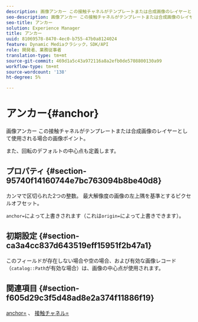 ```yaml
---
description: 画像アンカー この接触チャネルがテンプレートまたは合成画像のレイヤーとして使用される場合の画像ポイント。
seo-description: 画像アンカー この接触チャネルがテンプレートまたは合成画像のレイヤーとして使用される場合の画像ポイント。
seo-title: アンカー
solution: Experience Manager
title: アンカー
uuid: 81069578-8470-4ec0-b755-47b0a8124024
feature: Dynamic Mediaクラシック，SDK/API
role: 開発者、業務従事者
translation-type: tm+mt
source-git-commit: 469d1a5c43a972116a8a2efb0de5708800130a99
workflow-type: tm+mt
source-wordcount: '138'
ht-degree: 5%

---
```



# アンカー{#anchor}

画像アンカー この接触チャネルがテンプレートまたは合成画像のレイヤーとして使用される場合の画像ポイント。

また、回転のデフォルトの中心点も定義します。

## プロパティ {#section-95740f14160744e7bc763094b8be40d8}

カンマで区切られた2つの整数。 最大解像度の画像の左上隅を基準とするピクセルオフセット。

`anchor=`によって上書きされます（これは`origin=`によって上書きできます）。

## 初期設定 {#section-ca3a4cc837d643519eff15951f2b47a1}

このフィールドが存在しない場合や空の場合、および有効な画像レコード（`catalog::Path`が有効な場合）は、画像の中心点が使用されます。

## 関連項目 {#section-f605d29c3f5d48ad8e2a374f11886f19}

[anchor=](/help/aem-is-ir-api/is-api/http-ref/image-serving-api-ref/c-http-protocol-reference/c-command-reference/r-anchor.md) 、 [接触チャネル=](/help/aem-is-ir-api/is-api/http-ref/image-serving-api-ref/c-http-protocol-reference/c-command-reference/r-origin.md)

